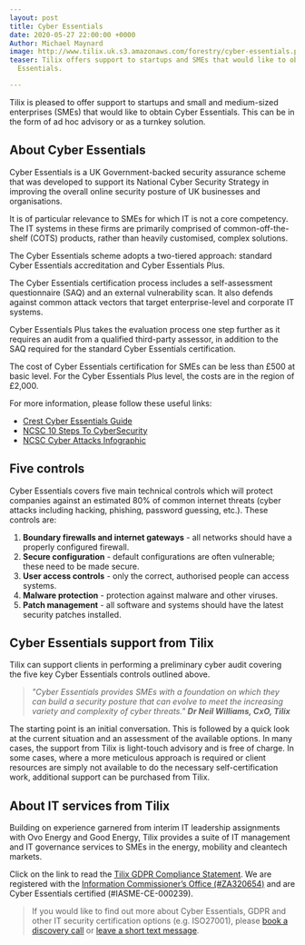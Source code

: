 ```yaml
---
layout: post
title: Cyber Essentials
date: 2020-05-27 22:00:00 +0000
Author: Michael Maynard
image: http://www.tilix.uk.s3.amazonaws.com/forestry/cyber-essentials.png
teaser: Tilix offers support to startups and SMEs that would like to obtain Cyber
  Essentials.

---
```

Tilix is pleased to offer support to startups and small and medium-sized enterprises (SMEs) that would like to obtain Cyber Essentials. This can be in the form of ad hoc advisory or as a turnkey solution.

## About Cyber Essentials

Cyber Essentials is a UK Government-backed security assurance scheme that was developed to support its National Cyber Security Strategy in improving the overall online security posture of UK businesses and organisations.

It is of particular relevance to SMEs for which IT is not a core competency. The IT systems in these firms are primarily comprised of common-off-the-shelf (COTS) products, rather than heavily customised, complex solutions.

The Cyber Essentials scheme adopts a two-tiered approach: standard Cyber Essentials accreditation and Cyber Essentials Plus.

The Cyber Essentials certification process includes a self-assessment questionnaire (SAQ) and an external vulnerability scan. It also defends against common attack vectors that target enterprise-level and corporate IT systems.

Cyber Essentials Plus takes the evaluation process one step further as it requires an audit from a qualified third-party assessor, in addition to the SAQ required for the standard Cyber Essentials certification.

The cost of Cyber Essentials certification for SMEs can be less than £500 at basic level. For the Cyber Essentials Plus level, the costs are in the region of £2,000.

For more information, please follow these useful links:

* [Crest Cyber Essentials Guide](https://www.crest-approved.org/wp-content/uploads/2014/10/Crest-Cyber-Essentials-Guide-final.pdf)
* [NCSC 10 Steps To CyberSecurity](https://www.ncsc.gov.uk/files/NCSC%2010%20Steps%20To%20Cyber%20Security%20NCSC.pdf)
* [NCSC Cyber Attacks Infographic](https://www.ncsc.gov.uk/files/NCSC%20Cyber%20Attacks.pdf)

## Five controls

Cyber Essentials covers five main technical controls which will protect companies against an estimated 80% of common internet threats (cyber attacks including hacking, phishing, password guessing, etc.). These controls are:

1. **Boundary firewalls and internet gateways** - all networks should have a properly configured firewall.
2. **Secure configuration** - default configurations are often vulnerable; these need to be made secure.
3. **User access controls** - only the correct, authorised people can access systems.
4. **Malware protection** - protection against malware and other viruses.
5. **Patch management** - all software and systems should have the latest security patches installed.

## Cyber Essentials support from Tilix

Tilix can support clients in performing a preliminary cyber audit covering the five key Cyber Essentials controls outlined above.

> _"Cyber Essentials provides SMEs with a foundation on which they can build a security posture that can evolve to meet the increasing variety and complexity of cyber threats."_ **_Dr Neil Williams, CxO, Tilix_**

The starting point is an initial conversation. This is followed by a quick look at the current situation and an assessment of the available options. In many cases, the support from Tilix is light-touch advisory and is free of charge. In some cases, where a more meticulous approach is required or client resources are simply not available to do the necessary self-certification work, additional support can be purchased from Tilix.

## About IT services from Tilix

Building on experience garnered from interim IT leadership assignments with Ovo Energy and Good Energy, Tilix provides a suite of IT management and IT governance services to SMEs in the energy, mobility and cleantech markets.

Click on the link to read the [Tilix GDPR Compliance Statement](https://www.tilix.uk/impressum/gdpr). We are registered with the [Information Commissioner’s Office (#ZA320654)](https://ico.org.uk/ESDWebPages/Entry/ZA320654) and are Cyber Essentials certified (#IASME-CE-000239).

> If you would like to find out more about Cyber Essentials, GDPR and other IT security certification options (e.g. ISO27001), please [book a discovery call](/meet/neil) or [leave a short text message](/contact).